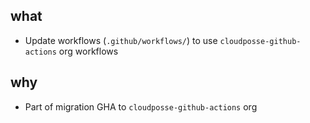 ## what
- Update workflows (`.github/workflows/`) to use `cloudposse-github-actions` org workflows 

## why
- Part of migration GHA to `cloudposse-github-actions` org
